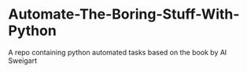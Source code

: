 # Automate-The-Boring-Stuff-With-Python
A repo containing python automated tasks based on the book by Al Sweigart
